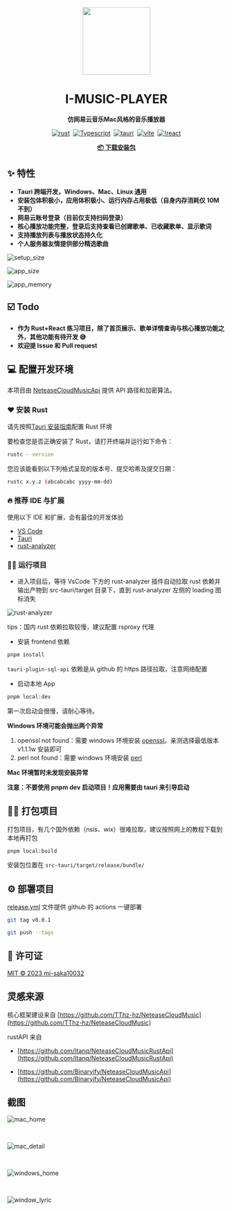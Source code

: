 <div align="center">
  <img src="./app-icon.png" width="156" height="156" />

  <h1>I-MUSIC-PLAYER</h1>

  <strong>仿网易云音乐Mac风格的音乐播放器</strong>

  <div>
  
  [![rust](https://img.shields.io/badge/rust-1.73.0-blue)](https://www.rust-lang.org/)&nbsp;&nbsp;[![Typescript](https://img.shields.io/badge/typescript-5.x-blue)](https://www.typescriptlang.org/)&nbsp;&nbsp;[![tauri](https://img.shields.io/badge/tauri-v1.5-brightgreen)](https://tauri.app/)&nbsp;&nbsp;[![vite](https://img.shields.io/badge/vite-4.x-brightgreen)](https://vitejs.dev/)&nbsp;&nbsp;[![!react](https://img.shields.io/badge/react-18.2.0-brightgreen)](https://react.dev/)

  </div>
  
  <a href="https://github.com/mi-saka10032/i-music-player/releases" target="blank"><strong>📦️ 下载安装包</strong></a>

</div>

## ✨ 特性

- **Tauri 跨端开发，Windows、Mac、Linux 通用**
- **安装包体积极小，应用体积极小、运行内存占用极低（自身内存消耗仅 10M 不到）**
- **网易云账号登录（目前仅支持扫码登录）**
- **核心播放功能完整，登录后支持查看已创建歌单、已收藏歌单、显示歌词**
- **支持播放列表与播放状态持久化**
- **个人服务器友情提供部分精选歌曲**

![setup_size](./images/setup_size.jpg)

![app_size](./images/app_size.jpg)

![app_memory](./images/memory.jpg)

## ☑️ Todo

- **作为 Rust+React 练习项目，除了首页展示、歌单详情查询与核心播放功能之外，其他功能有待开发 😅️**
- **欢迎提 Issue 和 Pull request**

## 💻 配置开发环境

本项目由 [NeteaseCloudMusicApi](https://github.com/Binaryify/NeteaseCloudMusicApi) 提供 API 路径和加密算法。

### ❤️ 安装 Rust

请先按照[Tauri 安装指南](https://tauri.app/zh-cn/v1/guides/getting-started/prerequisites#%E5%AE%89%E8%A3%85)配置 Rust 环境

要检查您是否正确安装了 Rust，请打开终端并运行如下命令：

```bash
rustc --version
```

您应该能看到以下列格式呈现的版本号、提交哈希及提交日期：

```bash
rustc x.y.z (abcabcabc yyyy-mm-dd)
```

### 🔥 推荐 IDE 与扩展

使用以下 IDE 和扩展，会有最佳的开发体验

- [VS Code](https://code.visualstudio.com/)
- [Tauri](https://marketplace.visualstudio.com/items?itemName=tauri-apps.tauri-vscode)
- [rust-analyzer](https://marketplace.visualstudio.com/items?itemName=rust-lang.rust-analyzer)

### 👷‍♂️ 运行项目

- 进入项目后，等待 VsCode 下方的 rust-analyzer 插件自动拉取 rust 依赖并输出产物到 src-tauri/target 目录下，直到 rust-analyzer 左侧的 loading 图标消失

![rust-analyzer](images/rust-analyzer.jpg)

tips：国内 rust 依赖拉取较慢，建议配置 rsproxy 代理

- 安装 frontend 依赖

```bash
pnpm install
```

`tauri-plugin-sql-api` 依赖是从 github 的 https 路径拉取，注意网络配置

- 启动本地 App

```bash
pnpm local:dev
```

第一次启动会很慢，请耐心等待。

**Windows 环境可能会抛出两个异常**

1. openssl not found：需要 windows 环境安装 [openssl](https://slproweb.com/products/Win32OpenSSL.html)。亲测选择最低版本 v1.1.1w 安装即可
2. perl not found：需要 windows 环境安装 [perl](https://strawberryperl.com/)

**Mac 环境暂时未发现安装异常**

**注意：不要使用 pnpm dev 启动项目！应用需要由 tauri 来引导启动**

## 👷‍♂️ 打包项目

打包项目，有几个国外依赖（nsis、wix）很难拉取，建议按照网上的教程下载到本地再打包

```bash
pnpm local:build
```

安装包位置在 `src-tauri/target/release/bundle/`

## ⚙️ 部署项目

<a href="./.github/workflows/release.yml">release.yml</a> 文件提供 github 的 actions 一键部署

```bash
git tag v0.0.1
```

```bash
git push --tags
```

## 📜 许可证

[MIT © 2023 mi-saka10032](./LICENSE)

## 灵感来源

核心框架建设来自 [https://github.com/TThz-hz/NeteaseCloudMusic](https://github.com/TThz-hz/NeteaseCloudMusic)

rustAPI 来自

- [https://github.com/Itanq/NeteaseCloudMusicRustApi](https://github.com/Itanq/NeteaseCloudMusicRustApi)

- [https://github.com/Binaryify/NeteaseCloudMusicApi](https://github.com/Binaryify/NeteaseCloudMusicApi)

## 截图

![mac_home](./images/mac_home.png)

<br />

![mac_detail](./images/mac_detail.png)

<br />

![windows_home](./images/windows_home.jpg)

<br />

![window_lyric](./images/window_lyric.jpg)
